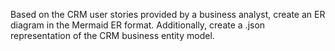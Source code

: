 Based on the CRM user stories provided by a business analyst, 
create an ER diagram in the Mermaid ER format. 
Additionally, create a .json representation of the CRM business entity model.
